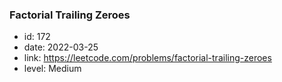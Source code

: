 ### Factorial Trailing Zeroes

* id: 172
* date: 2022-03-25
* link: https://leetcode.com/problems/factorial-trailing-zeroes
* level: Medium
